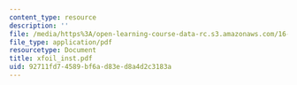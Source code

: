 ```yaml
---
content_type: resource
description: ''
file: /media/https%3A/open-learning-course-data-rc.s3.amazonaws.com/16-01-unified-engineering-i-ii-iii-iv-fall-2005-spring-2006/92711fd74589bf6ad83ed8a4d2c3183a_xfoil_inst.pdf
file_type: application/pdf
resourcetype: Document
title: xfoil_inst.pdf
uid: 92711fd7-4589-bf6a-d83e-d8a4d2c3183a
---
```

